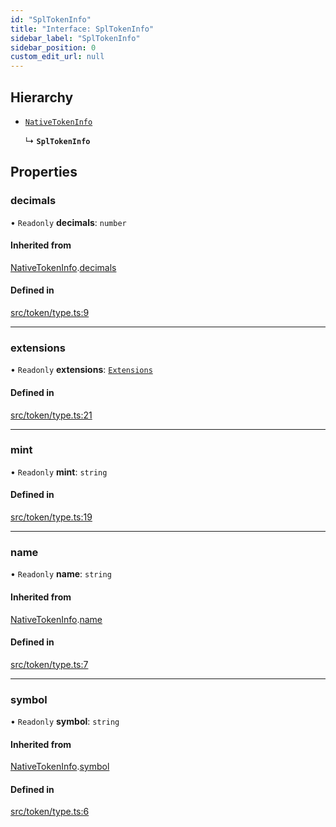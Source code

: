 ```yaml
---
id: "SplTokenInfo"
title: "Interface: SplTokenInfo"
sidebar_label: "SplTokenInfo"
sidebar_position: 0
custom_edit_url: null
---
```


## Hierarchy

- [`NativeTokenInfo`](NativeTokenInfo.md)

  ↳ **`SplTokenInfo`**

## Properties

### decimals

• `Readonly` **decimals**: `number`

#### Inherited from

[NativeTokenInfo](NativeTokenInfo.md).[decimals](NativeTokenInfo.md#decimals)

#### Defined in

[src/token/type.ts:9](https://github.com/alpha-defi/raydium-sdk/blob/7094668/src/token/type.ts#L9)

___

### extensions

• `Readonly` **extensions**: [`Extensions`](../modules.md#extensions)

#### Defined in

[src/token/type.ts:21](https://github.com/alpha-defi/raydium-sdk/blob/7094668/src/token/type.ts#L21)

___

### mint

• `Readonly` **mint**: `string`

#### Defined in

[src/token/type.ts:19](https://github.com/alpha-defi/raydium-sdk/blob/7094668/src/token/type.ts#L19)

___

### name

• `Readonly` **name**: `string`

#### Inherited from

[NativeTokenInfo](NativeTokenInfo.md).[name](NativeTokenInfo.md#name)

#### Defined in

[src/token/type.ts:7](https://github.com/alpha-defi/raydium-sdk/blob/7094668/src/token/type.ts#L7)

___

### symbol

• `Readonly` **symbol**: `string`

#### Inherited from

[NativeTokenInfo](NativeTokenInfo.md).[symbol](NativeTokenInfo.md#symbol)

#### Defined in

[src/token/type.ts:6](https://github.com/alpha-defi/raydium-sdk/blob/7094668/src/token/type.ts#L6)

